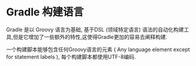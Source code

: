 # Gradle 构建语言

Gradle 是以 Groovy 语言为基础, 基于DSL (领域特定语言) 语法的自动化构建工具,但是它增加了一些额外的特性,这使得Gradle更加的容易去阐释构建.

一个构建脚本能够包含任何Groovy语言的元素 ( Any language element except for statement labels ), 每个构建脚本都使用UTF-8编码.


